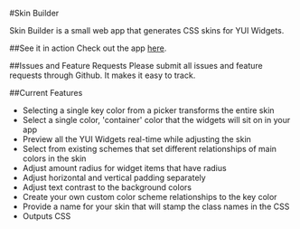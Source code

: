#Skin Builder

Skin Builder is a small web app that generates CSS skins for YUI Widgets. 

##See it in action
Check out the app [here](http://yui.github.com/skinbuilder/).

##Issues and Feature Requests
Please submit all issues and feature requests through Github. It makes it easy to track.

##Current Features
- Selecting a single key color from a picker transforms the entire skin
- Select a single color, 'container' color that the widgets will sit on in your app
- Preview all the YUI Widgets real-time while adjusting the skin
- Select from existing schemes that set different relationships of main colors in the skin
- Adjust amount radius for widget items that have radius
- Adjust horizontal and vertical padding separately
- Adjust text contrast to the background colors
- Create your own custom color scheme relationships to the key color
- Provide a name for your skin that will stamp the class names in the CSS
- Outputs CSS
